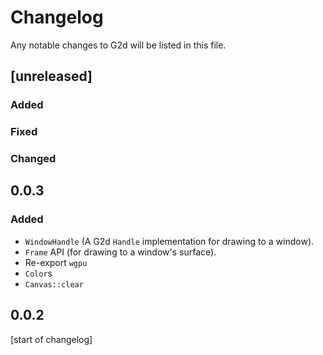 # Changelog
Any notable changes to G2d will be listed in this file.

## [unreleased]
### Added

### Fixed

### Changed

## 0.0.3
### Added
- `WindowHandle` (A G2d `Handle` implementation for drawing to a window).
- `Frame` API (for drawing to a window's surface).
- Re-export `wgpu`
- `Color`s
- `Canvas::clear`

## 0.0.2
[start of changelog]